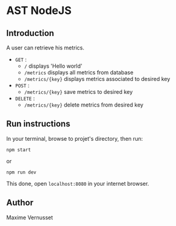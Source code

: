 # AST NodeJS

## Introduction
A user can retrieve his metrics.
* ``GET`` :
    - ``/`` displays 'Hello world'
    - ``/metrics`` displays all metrics from database
    - ``/metrics/{key}`` displays metrics associated to desired key
* ``POST`` :
    - ``/metrics/{key}`` save metrics to desired key
* ``DELETE`` :
    - ``/metrics/{key}`` delete metrics from desired key


## Run instructions
In your terminal, browse to projet's directory, then run:
```
npm start
```
or
```
npm run dev
```
This done, open ``localhost:8080`` in your internet browser.


## Author
Maxime Vernusset


